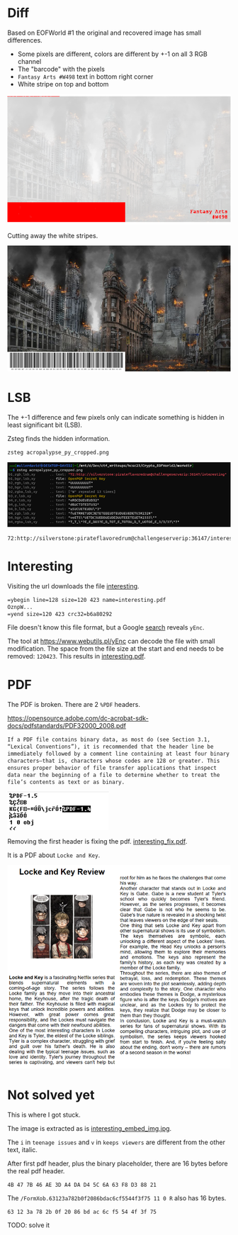 # Diff

Based on EOFWorld #1 the original and recovered image has small differences.
 - Some pixels are different, colors are different by +-1 on all 3 RGB channel
 - The "barcode" with the pixels
 - `Fantasy Arts #W498` text in bottom right corner
 - White stripe on top and bottom

![](workdir/diff.png)

Cutting away the white stripes.

![](workdir/acropalypse_py_cropped.png)

# LSB

The +-1 difference and few pixels only can indicate something is hidden in least significant bit (LSB).

Zsteg finds the hidden information.

```bash
zsteg acropalypse_py_cropped.png
```

![](screenshots/1.png)

```
72:http://silverstone:pirateflavoredrum@challengeserverip:36147/interesting
```
# Interesting

Visiting the url downloads the file [interesting](workdir/interesting/interesting).

```
=ybegin line=128 size=120 423 name=interesting.pdf
OznpW...
=yend size=120 423 crc32=b6a80292
```

File doesn't know this file format, but a Google [search](https://www.google.com/search?q=ybegin+line+size) reveals `yEnc`.

The tool at <https://www.webutils.pl/yEnc> can decode the file with small modification. The space from the file size at the start and end needs to be removed: `120423`. This results in [interesting.pdf](workdir/interesting/interesting.pdf).

# PDF

The PDF is broken. There are 2 `%PDF` headers. 

<https://opensource.adobe.com/dc-acrobat-sdk-docs/pdfstandards/PDF32000_2008.pdf>

```
If a PDF file contains binary data, as most do (see Section 3.1, “Lexical Conventions”), it is recommended that the header line be immediately followed by a comment line containing at least four binary characters—that is, characters whose codes are 128 or greater. This ensures proper behavior of file transfer applications that inspect data near the beginning of a file to determine whether to treat the file’s contents as text or as binary.
```

![](screenshots/2.png)

Removing the first header is fixing the pdf. [interesting_fix.pdf](workdir/interesting/interesting_fix.pdf).

It is a PDF about `Locke and Key`.

![](screenshots/3.png)

# Not solved yet
This is where I got stuck. 

The image is extracted as is [interesting_embed_img.jpg](workdir/interesting/interesting_embed_img.jpg).

The `i` in `teenage issues` and `v` in `keeps viewers` are different from the other text, italic.

After first pdf header, plus the binary placeholder, there are 16 bytes before the real pdf header.
```
4B 47 7B 46 AE 3D A4 DA D4 5C 6A 63 F8 D3 88 21
```

The `/FormXob.63123a782b0f2086bdac6cf5544f3f75 11 0 R` also has 16 bytes.
```
63 12 3a 78 2b 0f 20 86 bd ac 6c f5 54 4f 3f 75
```

TODO: solve it